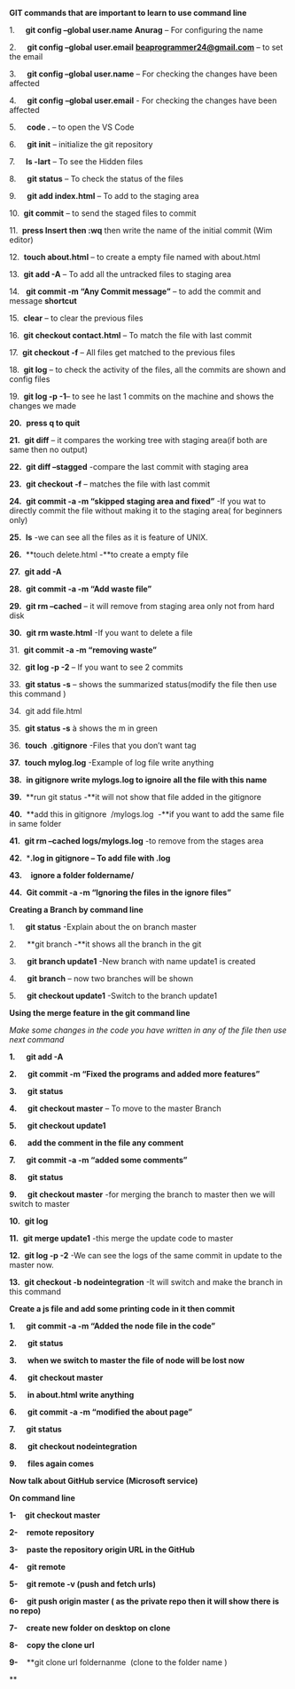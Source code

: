 **GIT commands that are important to learn to use command line**

1.     **git config –global user.name** **Anurag** – For configuring the name

2.     **git config –global user.email** [**beaprogrammer24@gmail.com**](mailto:beaprogrammer24@gmail.com) – to set the email

3.     **git config –global user.name** – For checking the changes have been affected

4.     **git config** **–global user.email** - For checking the changes have been affected

5.     **code .** – to open the VS Code

6.     **git init** – initialize the git repository

7.     **ls -lart** – To see the Hidden files

8.     **git status** – To check the status of the files

9.     **git add index.html** – To add to the staging area

10.  **git commit** – to send the staged files to commit

11.  **press Insert then :wq** then write the name of the initial commit (Wim editor)

12.  **touch about.html** – to create a empty file named with about.html

13.  **git add -A** – To add all the untracked files to staging area

14.   **git commit -m “Any Commit message”** – to add the commit and message **shortcut**

15.  **clear** – to clear the previous files

16.  **git checkout contact.html** – To match the file with last commit

17.  **git checkout -f** – All files get matched to the previous files

18.  **git log** – to check the activity of the files, all the commits are shown and config files

19.  **git log -p -1**– to see he last 1 commits on the machine and shows the changes we made

**20.**  **press q to quit**

**21.**  **git diff** – it compares the working tree with staging area(if both are same then no output)

**22.**  **git diff –stagged** -compare the last commit with staging area

**23.**  **git checkout -f** – matches the file with last commit

**24.**  **git commit -a -m “skipped staging area and fixed”** -If you wat to directly commit the file without making it to the staging area( for beginners only)

**25.**  **ls** -we can see all the files as it is feature of UNIX.

**26.**  **touch delete.html -**to create a empty file

**27.**  **git add -A**

**28.**  **git commit -a -m “Add waste file”**

**29.**  **git rm –cached** – it will remove from staging area only not from hard disk

**30.**  **git rm waste.html** -If you want to delete a file

31.  **git commit -a -m “removing waste”**

32.  **git log -p -2** – If you want to see 2 commits

33.  **git status -s** – shows the summarized status(modify the file then use this command )

34.  git add file.html

35.  **git status -s** à shows the m in green

36.  **touch  .gitignore** -Files that you don’t want tag

**37.**  **touch mylog.log** -Example of log file write anything

**38.**  **in gitignore write mylogs.log to ignoire all the file with this name**

**39.**  **run git status -**it will not show that file added in the gitignore

**40.**  **add this in gitignore  /mylogs.log  -**if you want to add the same file in same folder

**41.**  **git rm –cached logs/mylogs.log** -to remove from the stages area

**42.**  ***.log in gitignore – To add file with .log**

**43.**    **ignore a folder foldername/**

**44.**  **Git commit -a -m “Ignoring the files in the ignore files”**

**Creating a Branch by command line**

1.     **git status** -Explain about the on branch master

2.     **git branch -**it shows all the branch in the git

3.     **git branch update1** -New branch with name update1 is created

4.     **git branch** – now two branches will be shown

5.     **git checkout update1** -Switch to the branch update1

**Using the merge feature in the git command line**

_Make some changes in the code you have written in any of the file then use next command_

**1.**     **git add -A**

**2.**     **git commit -m “Fixed the programs and added more features”**

**3.**     **git status**

**4.**     **git checkout master** – To move to the master Branch

**5.**     **git checkout update1**

**6.**     **add the comment in the file any comment**

**7.**     **git commit -a -m “added some comments”**

**8.**     **git status**

**9.**     **git checkout master** -for merging the branch to master then we will switch to master

**10.**  **git log**

**11.**  **git merge update1** -this merge the update code to master

**12.**  **git log -p -2** -We can see the logs of the same commit in update to the master now.

**13.**  **git checkout -b nodeintegration** -It will switch and make the branch in this command

**Create a js file and add some printing code in it then commit**

**1.**     **git commit -a -m “Added the node file in the code”**

**2.**     **git status**

**3.**     **when we switch to master the file of node will be lost now**

**4.**     **git checkout master**

**5.**     **in about.html write anything**

**6.**     **git commit -a -m “modified the about page”**

**7.**     **git status**

**8.**     **git checkout nodeintegration**

**9.**     **files again comes**

**Now talk about GitHub service (Microsoft service)**

**On command line**

**1-**    **git checkout master**

**2-**    **remote repository**

**3-**    **paste the repository origin URL in the GitHub**

**4-**    **git remote**

**5-**    **git remote -v (push and fetch urls)**

**6-**    **git push origin master ( as the private repo then it will show there is no repo)**

**7-**    **create new folder on desktop on clone**

**8-**    **copy the clone url**

**9-**    **git clone url foldernanme  (clone to the folder name )  
  
**